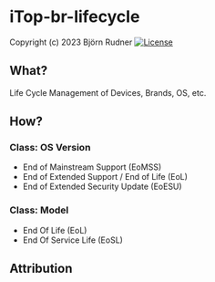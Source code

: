 # iTop-br-lifecycle

Copyright (c) 2023 Björn Rudner
[![License](https://img.shields.io/github/license/rudnerbjoern/iTop-br-lifecycle)](https://github.com/rudnerbjoern/iTop-br-lifecycle/blob/main/LICENSE)

## What?

Life Cycle Management of Devices, Brands, OS, etc.

## How?

### Class: OS Version

* End of Mainstream Support (EoMSS)
* End of Extended Support / End of Life (EoL)
* End of Extended Security Update (EoESU)

### Class: Model

* End Of Life (EoL)
* End Of Service Life (EoSL)

## Attribution
